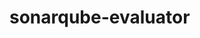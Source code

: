 <!--
SPDX-FileCopyrightText: 2024 grow platform GmbH

SPDX-License-Identifier: MIT
-->

# sonarqube-evaluator

```{include} sonarqube-evaluator.txt
```
